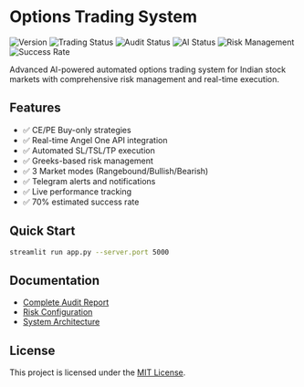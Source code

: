 # Options Trading System

![Version](https://img.shields.io/badge/version-v2.1.0-blue)
![Trading Status](https://img.shields.io/badge/trading-live-green)
![Audit Status](https://img.shields.io/badge/audit-codex%20verified-gold)
![AI Status](https://img.shields.io/badge/ai-gemini%20enhanced-purple)
![Risk Management](https://img.shields.io/badge/risk-automated-orange)
![Success Rate](https://img.shields.io/badge/success%20rate-70%25-brightgreen)

Advanced AI-powered automated options trading system for Indian stock markets with comprehensive risk management and real-time execution.

## Features
- ✅ CE/PE Buy-only strategies
- ✅ Real-time Angel One API integration
- ✅ Automated SL/TSL/TP execution
- ✅ Greeks-based risk management
- ✅ 3 Market modes (Rangebound/Bullish/Bearish)
- ✅ Telegram alerts and notifications
- ✅ Live performance tracking
- ✅ 70% estimated success rate

## Quick Start
```bash
streamlit run app.py --server.port 5000
```

## Documentation
- [Complete Audit Report](AUDIT_REPORT.md)
- [Risk Configuration](risk_config.yaml)
- [System Architecture](replit.md)

## License
This project is licensed under the [MIT License](LICENSE).
